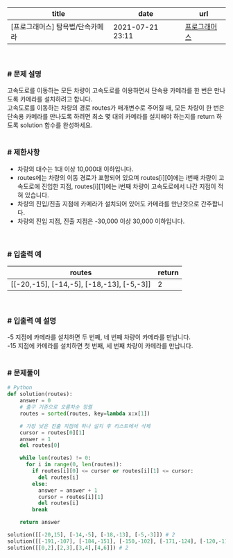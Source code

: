 |title|date|url|
|---|---|---|
|[프로그래머스] 탐욕법/단속카메라|2021-07-21 23:11|[프로그래머스](https://school.programmers.co.kr/learn/courses/30/lessons/42884)|

<br>

### # 문제 설명
고속도로를 이동하는 모든 차량이 고속도로를 이용하면서 단속용 카메라를 한 번은 만나도록 카메라를 설치하려고 합니다.<br>
고속도로를 이동하는 차량의 경로 routes가 매개변수로 주어질 때, 모든 차량이 한 번은 단속용 카메라를 만나도록 하려면 최소 몇 대의 카메라를 설치해야 하는지를 return 하도록 solution 함수를 완성하세요.<br>
<br>

### # 제한사항
- 차량의 대수는 1대 이상 10,000대 이하입니다.
- routes에는 차량의 이동 경로가 포함되어 있으며 routes[i][0]에는 i번째 차량이 고속도로에 진입한 지점, routes[i][1]에는 i번째 차량이 고속도로에서 나간 지점이 적혀 있습니다.
- 차량의 진입/진출 지점에 카메라가 설치되어 있어도 카메라를 만난것으로 간주합니다.
- 차량의 진입 지점, 진출 지점은 -30,000 이상 30,000 이하입니다.

<br>

### # 입출력 예

| routes | return |
| --- | --- |
| \[\[-20,-15\], \[-14,-5\], \[-18,-13\], \[-5,-3\]\] | 2 |

<br>

### # 입출력 예 설명
-5 지점에 카메라를 설치하면 두 번째, 네 번째 차량이 카메라를 만납니다.<br>
-15 지점에 카메라를 설치하면 첫 번째, 세 번째 차량이 카메라를 만납니다.<br>
<br>

### # 문제풀이
```python
# Python
def solution(routes):
    answer = 0
    # 출구 기준으로 오름차순 정렬
    routes = sorted(routes, key=lambda x:x[1])

    # 가장 낮은 진출 지점에 하나 설치 후 리스트에서 삭제
    cursor = routes[0][1]
    answer = 1
    del routes[0]

    while len(routes) != 0:
      for i in range(0, len(routes)):
        if routes[i][0] <= cursor or routes[i][1] <= cursor:
          del routes[i]
        else:
          answer = answer + 1
          cursor = routes[i][1]
          del routes[i]
        break

    return answer

solution([[-20,15], [-14,-5], [-18,-13], [-5,-3]]) # 2
solution([[-191,-107], [-184,-151], [-150,-102], [-171,-124], [-120,-114]]) # 2
solution([[0,2],[2,3],[3,4],[4,6]]) # 2
```